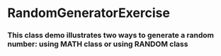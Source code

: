 # RandomGeneratorExercise

### This class demo illustrates two ways to generate a random number: using MATH class or using RANDOM class
